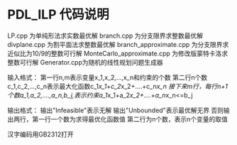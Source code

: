 # PDL_ILP 代码说明
LP.cpp 为单纯形法求实数最优解
branch.cpp 为分支限界求整数最优解
divplane.cpp 为割平面法求整数最优解
branch_approximate.cpp 为分支限界求近似比为10/9的整数可行解
MonteCarlo_approximate.cpp 为修改版蒙特卡洛求整数可行解
Generator.cpp为随机的线性规划问题生成器

输入格式：
第一行n,m表示变量x_1,x_2,...,x_n和约束的个数
第二行n个数c_1,c_2,...,c_n表示最大化函数c_1*x_1+c_2*x_2+....+c_n*x_n
接下来m行，每行n+1个数a_1,a_2,....,a_n,b_j,表示约束a_1*x_1+a_2*x_2+....+a_n*x_n<=b_j

输出格式：
输出"Infeasible"表示无解
输出"Unbounded"表示最优解无界
否则输出两行，第一行一个数为求得最优化函数值
第二行为n个数，表示n个变量的取值

汉字编码用GB2312打开
